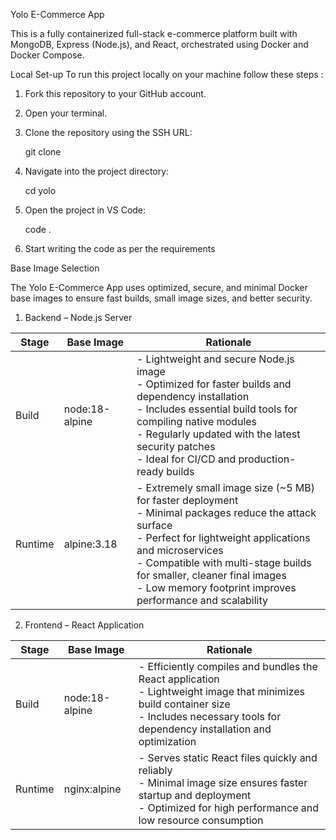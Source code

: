 Yolo E-Commerce App

This is a fully containerized full-stack e-commerce platform built with MongoDB, Express (Node.js), and React, orchestrated using Docker and Docker Compose.

Local Set-up
To run this project locally on your machine follow these steps :

1. Fork this repository to your GitHub account.

2. Open your terminal.

3. Clone the repository using the SSH URL:

    git clone <your-forked-repo-ssh-url>

4. Navigate into the project directory:

    cd yolo

5. Open the project in VS Code:

    code .

6. Start writing the code as per the requirements

Base Image Selection

The Yolo E-Commerce App uses optimized, secure, and minimal Docker base images to ensure fast builds, small image sizes, and better security.

1. Backend – Node.js Server

| Stage   | Base Image      | Rationale |
|---------|-----------------|-----------|
| Build   | node:18-alpine  | - Lightweight and secure Node.js image<br>- Optimized for faster builds and dependency installation<br>- Includes essential build tools for compiling native modules<br>- Regularly updated with the latest security patches<br>- Ideal for CI/CD and production-ready builds |
| Runtime | alpine:3.18     | - Extremely small image size (~5 MB) for faster deployment<br>- Minimal packages reduce the attack surface<br>- Perfect for lightweight applications and microservices<br>- Compatible with multi-stage builds for smaller, cleaner final images<br>- Low memory footprint improves performance and scalability |

2. Frontend – React Application

| Stage   | Base Image      | Rationale |
|---------|-----------------|-----------|
| Build   | node:18-alpine  | - Efficiently compiles and bundles the React application<br>- Lightweight image that minimizes build container size<br>- Includes necessary tools for dependency installation and optimization |
| Runtime | nginx:alpine    | - Serves static React files quickly and reliably<br>- Minimal image size ensures faster startup and deployment<br>- Optimized for high performance and low resource consumption |